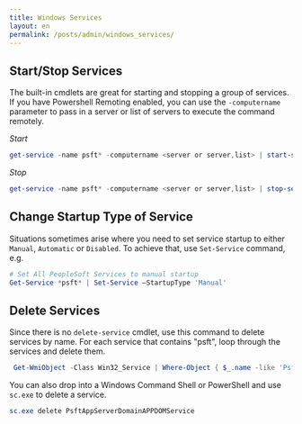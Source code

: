```yaml
---
title: Windows Services
layout: en
permalink: /posts/admin/windows_services/
---
```


## Start/Stop Services

The built-in cmdlets are great for starting and stopping a group of services. If you have Powershell Remoting enabled, you can use the `-computername` parameter to pass in a server or list of servers to execute the command remotely.

*Start*

```powershell
get-service -name psft* -computername <server or server,list> | start-service
```

*Stop*

```powershell
get-service -name psft* -computername <server or server,list> | stop-service
```

## Change Startup Type of Service

Situations sometimes arise where you need to set service startup to either `Manual`, `Automatic` or `Disabled`.  To achieve that, use  `Set-Service` command, e.g.

```powershell
# Set All PeopleSoft Services to manual startup
Get-Service *psft* | Set-Service –StartupType 'Manual'
```

## Delete Services

Since there is no `delete-service` cmdlet, use this command to delete services by name. For each service that contains "psft", loop through the services and delete them.

```powershell
 Get-WmiObject -Class Win32_Service | Where-Object { $_.name -like 'Psft*' } | % { $_.delete() }
```

You can also drop into a Windows Command Shell or PowerShell and use `sc.exe` to delete a service.

```powershell
sc.exe delete PsftAppServerDomainAPPDOMService
```
